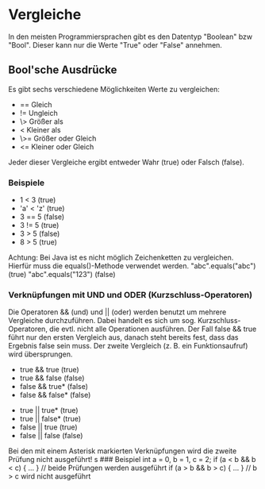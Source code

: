 # Vergleiche
In den meisten Programmiersprachen gibt es den Datentyp "Boolean" bzw "Bool".
Dieser kann nur die Werte "True" oder "False" annehmen.

## Bool'sche Ausdrücke
Es gibt sechs verschiedene Möglichkeiten Werte zu vergleichen:
<ul>
<li>== Gleich</li>
<li>!= Ungleich</li>
<li>\> Größer als</li>
<li>< Kleiner als</li>
<li>\>= Größer oder Gleich</li>
<li><= Kleiner oder Gleich</li>
</ul>
Jeder dieser Vergleiche ergibt entweder Wahr (true) oder Falsch (false).

### Beispiele
<ul>
<li>1 < 3 (true)</li>
<li>'a' < 'z' (true)</li>
<li>3 == 5 (false)</li>
<li>3 != 5 (true)</li>
<li>3 > 5 (false)</li>
<li>8 > 5 (true)</li>
</ul>
Achtung: Bei Java ist es nicht möglich Zeichenketten zu vergleichen.
Hierfür muss die equals()-Methode verwendet werden.
 "abc".equals("abc") (true)
 "abc".equals("123") (false)

### Verknüpfungen mit UND und ODER (Kurzschluss-Operatoren)
Die Operatoren && (und) und || (oder) werden benutzt um mehrere Vergleiche durchzuführen. Dabei handelt es sich um sog. Kurzschluss-Operatoren, die evtl. nicht alle Operationen ausführen. Der Fall false && true führt nur den ersten Vergleich aus, danach steht bereits fest, dass das Ergebnis false sein muss. Der zweite Vergleich (z. B. ein Funktionsaufruf) wird übersprungen.
<ul>
<li>true && true (true)</li>
<li>true && false (false)</li>
<li>false && true* (false)</li>
<li>false && false* (false)</li>
</ul>
<ul>
<li>true || true* (true)</li>
<li>true || false* (true)</li>
<li>false || true (true)</li>
<li>false || false (false)</li>
</ul>
Bei den mit einem Asterisk markierten Verknüpfungen wird die zweite Prüfung
nicht ausgeführt!
s
### Beispiel
 int a = 0, b = 1, c = 2;
 if (a < b && b < c) { ... } // beide Prüfungen werden ausgeführt
 if (a > b && b > c) { ... } // b > c wird nicht ausgeführt
